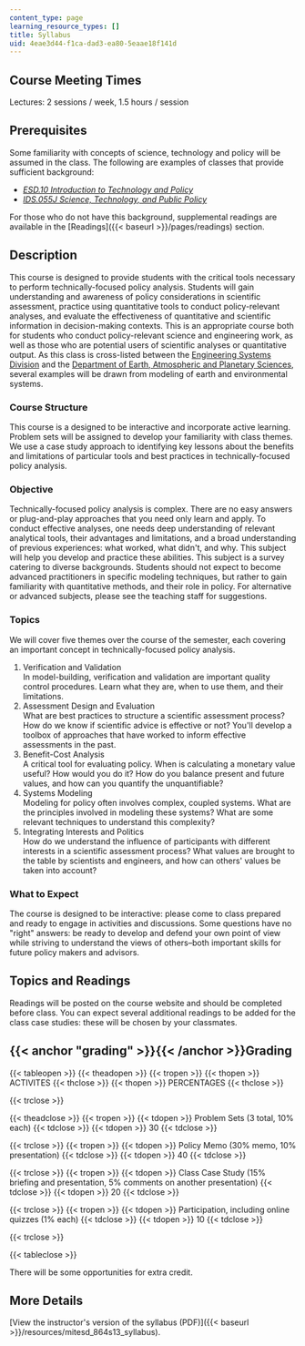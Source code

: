 ```yaml
---
content_type: page
learning_resource_types: []
title: Syllabus
uid: 4eae3d44-f1ca-dad3-ea80-5eaae18f141d
---
```


Course Meeting Times
--------------------

Lectures: 2 sessions / week, 1.5 hours / session

Prerequisites
-------------

Some familiarity with concepts of science, technology and policy will be assumed in the class. The following are examples of classes that provide sufficient background:

*   [_ESD.10 Introduction to Technology and Policy_](/courses/esd-10-introduction-to-technology-and-policy-fall-2006/)
*   [_IDS.055J Science, Technology, and Public Policy_](http://student.mit.edu/catalog/search.cgi?search=ids.055J&style=verbatim)

For those who do not have this background, supplemental readings are available in the [Readings]({{< baseurl >}}/pages/readings) section.

Description
-----------

This course is designed to provide students with the critical tools necessary to perform technically-focused policy analysis. Students will gain understanding and awareness of policy considerations in scientific assessment, practice using quantitative tools to conduct policy-relevant analyses, and evaluate the effectiveness of quantitative and scientific information in decision-making contexts. This is an appropriate course both for students who conduct policy-relevant science and engineering work, as well as those who are potential users of scientific analyses or quantitative output. As this class is cross-listed between the [Engineering Systems Division](./resolveuid/b892168b103145c23814cbabd6744d8c) and the [Department of Earth, Atmospheric and Planetary Sciences](./resolveuid/7df4dc8c0cb62d722230b25ff57ca9cb), several examples will be drawn from modeling of earth and environmental systems.

### Course Structure

This course is a designed to be interactive and incorporate active learning. Problem sets will be assigned to develop your familiarity with class themes. We use a case study approach to identifying key lessons about the benefits and limitations of particular tools and best practices in technically-focused policy analysis.

### Objective

Technically-focused policy analysis is complex. There are no easy answers or plug-and-play approaches that you need only learn and apply. To conduct effective analyses, one needs deep understanding of relevant analytical tools, their advantages and limitations, and a broad understanding of previous experiences: what worked, what didn't, and why. This subject will help you develop and practice these abilities. This subject is a survey catering to diverse backgrounds. Students should not expect to become advanced practitioners in specific modeling techniques, but rather to gain familiarity with quantitative methods, and their role in policy. For alternative or advanced subjects, please see the teaching staff for suggestions.

### Topics

We will cover five themes over the course of the semester, each covering an important concept in technically-focused policy analysis.

1.  Verification and Validation  
    In model-building, verification and validation are important quality control procedures. Learn what they are, when to use them, and their limitations.
2.  Assessment Design and Evaluation  
    What are best practices to structure a scientific assessment process? How do we know if scientific advice is effective or not? You'll develop a toolbox of approaches that have worked to inform effective assessments in the past.
3.  Benefit-Cost Analysis  
    A critical tool for evaluating policy. When is calculating a monetary value useful? How would you do it? How do you balance present and future values, and how can you quantify the unquantifiable?
4.  Systems Modeling  
    Modeling for policy often involves complex, coupled systems. What are the principles involved in modeling these systems? What are some relevant techniques to understand this complexity?
5.  Integrating Interests and Politics  
    How do we understand the influence of participants with different interests in a scientific assessment process? What values are brought to the table by scientists and engineers, and how can others' values be taken into account?

### What to Expect

The course is designed to be interactive: please come to class prepared and ready to engage in activities and discussions. Some questions have no "right" answers: be ready to develop and defend your own point of view while striving to understand the views of others–both important skills for future policy makers and advisors.

Topics and Readings
-------------------

Readings will be posted on the course website and should be completed before class. You can expect several additional readings to be added for the class case studies: these will be chosen by your classmates.

{{< anchor "grading" >}}{{< /anchor >}}Grading
----------------------------------------------

{{< tableopen >}}
{{< theadopen >}}
{{< tropen >}}
{{< thopen >}}
ACTIVITES
{{< thclose >}}
{{< thopen >}}
PERCENTAGES
{{< thclose >}}

{{< trclose >}}

{{< theadclose >}}
{{< tropen >}}
{{< tdopen >}}
Problem Sets (3 total, 10% each)
{{< tdclose >}}
{{< tdopen >}}
30
{{< tdclose >}}

{{< trclose >}}
{{< tropen >}}
{{< tdopen >}}
Policy Memo (30% memo, 10% presentation)
{{< tdclose >}}
{{< tdopen >}}
40
{{< tdclose >}}

{{< trclose >}}
{{< tropen >}}
{{< tdopen >}}
Class Case Study (15% briefing and presentation, 5% comments on another presentation)
{{< tdclose >}}
{{< tdopen >}}
20
{{< tdclose >}}

{{< trclose >}}
{{< tropen >}}
{{< tdopen >}}
Participation, including online quizzes (1% each)
{{< tdclose >}}
{{< tdopen >}}
10
{{< tdclose >}}

{{< trclose >}}

{{< tableclose >}}

There will be some opportunities for extra credit.

More Details
------------

[View the instructor's version of the syllabus (PDF)]({{< baseurl >}}/resources/mitesd_864s13_syllabus).